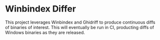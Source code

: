# Winbindex Differ

This project leverages Winbindex and Ghidriff to produce continuous diffs of binaries of interest. This will eventually be run in CI, producting diffs of Windows binaries as they are released. 